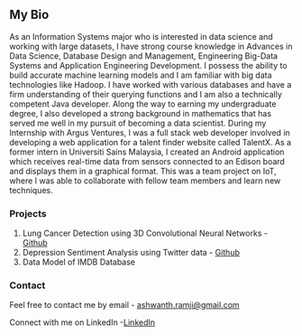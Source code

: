 ## My Bio

As an Information Systems major who is interested in data science and working with large datasets, I have strong course knowledge in Advances in Data Science, Database Design and Management, Engineering Big-Data Systems and Application Engineering Development. I possess the ability to build accurate machine learning models and I am familiar with big data technologies like Hadoop. I have worked with various databases and have a firm understanding of their querying functions and I am also a technically competent Java developer.  Along the way to earning my undergraduate degree, I also developed a strong background in mathematics that has served me well in my pursuit of becoming a data scientist. During my Internship with Argus Ventures, I was a full stack web developer involved in developing a web application for a talent finder website called TalentX. As a former intern in Universiti Sains Malaysia, I created an Android application which receives real-time data from sensors connected to an Edison board and displays them in a graphical format. This was a team project on IoT, where I was able to collaborate with fellow team members and learn new techniques. 

### Projects

1. Lung Cancer Detection using 3D Convolutional Neural Networks - [Github](https://github.com/AshwanthRamji/Lung-Cancer-Detection-Using-3D-Convolutional-Neural-Networks)
2. Depression Sentiment Analysis using Twitter data - [Github](https://github.com/AshwanthRamji/Depression-Sentiment-Analysis-with-Twitter-Data)
3. Data Model of IMDB Database

### Contact

Feel free to contact me by 
email - ashwanth.ramji@gmail.com

Connect with me on LinkedIn
-[LinkedIn]( www.linkedin.com/in/ashwanth-ramji)

